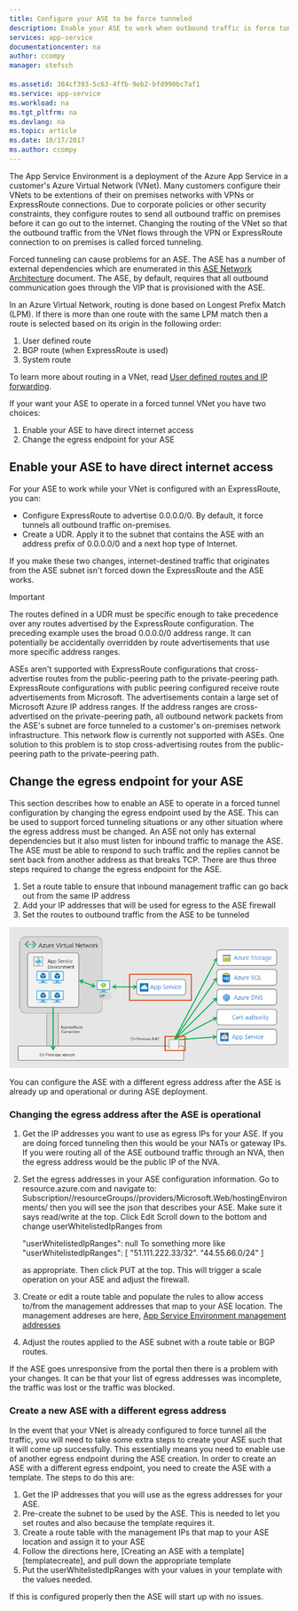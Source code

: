 ```yaml
---
title: Configure your ASE to be force tunneled
description: Enable your ASE to work when outbound traffic is force tunneled
services: app-service
documentationcenter: na
author: ccompy
manager: stefsch

ms.assetid: 384cf393-5c63-4ffb-9eb2-bfd990bc7af1
ms.service: app-service
ms.workload: na
ms.tgt_pltfrm: na
ms.devlang: na
ms.topic: article
ms.date: 10/17/2017
ms.author: ccompy
---
```

The App Service Environment is a deployment of the Azure App Service in a customer's Azure Virtual Network (VNet). Many customers configure their VNets to be extentions of their on premises networks with VPNs or ExpressRoute connections. Due to corporate policies or other security constraints, they configure routes to send all outbound traffic on premises before it can go out to the internet. Changing the routing of the VNet so that the outbound traffic from the VNet flows through the VPN or ExpressRoute connection to on premises is called forced tunneling.  

Forced tunneling can cause problems for an ASE. The ASE has a number of external dependencies which are enumerated in this [ASE Network Architecture][network] document. The ASE, by default, requires that all outbound communication goes through the VIP that is provisioned with the ASE.

In an Azure Virtual Network, routing is done based on Longest Prefix Match (LPM).  If there is more than one route with the same LPM match then a route is selected based on its origin in the following order:

1. User defined route
1. BGP route (when ExpressRoute is used)
1. System route

To learn more about routing in a VNet, read [User defined routes and IP forwarding][routes]. 

If your want your ASE to operate in a forced tunnel VNet you have two choices:

1. Enable your ASE to have direct internet access
1. Change the egress endpoint for your ASE

## Enable your ASE to have direct internet access

For your ASE to work while your VNet is configured with an ExpressRoute, you can:

* Configure ExpressRoute to advertise 0.0.0.0/0. By default, it force tunnels all outbound traffic on-premises.
* Create a UDR. Apply it to the subnet that contains the ASE with an address prefix of 0.0.0.0/0 and a next hop type of Internet.

If you make these two changes, internet-destined traffic that originates from the ASE subnet isn't forced down the ExpressRoute and the ASE works.

> [!IMPORTANT]
> The routes defined in a UDR must be specific enough to take precedence over any routes advertised by the ExpressRoute configuration. The preceding example uses the broad 0.0.0.0/0 address range. It can potentially be accidentally overridden by route advertisements that use more specific address ranges.
>
> ASEs aren't supported with ExpressRoute configurations that cross-advertise routes from the public-peering path to the private-peering path. ExpressRoute configurations with public peering configured receive route advertisements from Microsoft. The advertisements contain a large set of Microsoft Azure IP address ranges. If the address ranges are cross-advertised on the private-peering path, all outbound network packets from the ASE's subnet are force tunneled to a customer's on-premises network infrastructure. This network flow is currently not supported with ASEs. One solution to this problem is to stop cross-advertising routes from the public-peering path to the private-peering path.

## Change the egress endpoint for your ASE ##

This section describes how to enable an ASE to operate in a forced tunnel configuration by changing the egress endpoint used by the ASE. This can be used to support forced tunneling situations or any other situation where the egress address must be changed.  An ASE not only has external dependencies but it also must listen for inbound traffic to manage the ASE. The ASE must be able to respond to such traffic and the replies cannot be sent back from another address as that breaks TCP.  There are thus three steps required to change the egress endpoint for the ASE.

1. Set a route table to ensure that inbound management traffic can go back out from the same IP address
1. Add your IP addresses that will be used for egress to the ASE firewall
1. Set the routes to outbound traffic from the ASE to be tunneled

![Forced tunnel network flow][1]

You can configure the ASE with a different egress address after the ASE is already up and operational or during ASE deployment.  

### Changing the egress address after the ASE is operational ###
1. Get the IP addresses you want to use as egress IPs for your ASE. If you are doing forced tunneling then this would be your NATs or gateway IPs.  If you were routing all of the ASE outbound traffic through an NVA, then the egress address would be the public IP of the NVA.
1. Set the egress addresses in your ASE configuration information. Go to resource.azure.com and navigate to: Subscription/<subscription id>/resourceGroups/<ase resource group>/providers/Microsoft.Web/hostingEnvironments/<ase name> then you will see the json that describes your ASE.  Make sure it says read/write at the top.  Click Edit   Scroll down to the bottom and change userWhitelistedIpRanges from  

      "userWhitelistedIpRanges": null 
      To something more like 
      "userWhitelistedIpRanges": [
          "51.111.222.33/32".
          "44.55.66.0/24"
          ] 

   as appropriate. Then click PUT at the top. This will trigger a scale operation on your ASE and adjust the firewall.
1. Create or edit a route table and populate the rules to allow access to/from the management addresses that map to your ASE location.  The management addreses are here, [App Service Environment management addresses][management] 
1. Adjust the routes applied to the ASE subnet with a route table or BGP routes.  

If the ASE goes unresponsive from the portal then there is a problem with your changes.  It can be that your list of egress addresses was incomplete, the traffic was lost or the traffic was blocked.  

### Create a new ASE with a different egress address  ###

In the event that your VNet is already configured to force tunnel all the traffic, you will need to take some extra steps to create your ASE such that it will come up successfully.  This essentially means you need to enable use of another egress endpoint during the ASE creation.  In order to create an ASE with a different egress endpoint, you need to create the ASE with a template. The steps to do this are:

1. Get the IP addresses that you will use as the egress addresses for your ASE.
1. Pre-create the subnet to be used by the ASE. This is needed to let you set routes and also because the template requires it.  
1. Create a route table with the management IPs that map to your ASE location and assign it to your ASE
1. Follow the directions here, [Creating an ASE with a template][templatecreate], and pull down the appropriate template
1. Put the userWhitelistedIpRanges with your values in your template with the values needed.

If this is configured properly then the ASE will start up with no issues.  


<!--IMAGES-->
[1]: ./media/forced-tunnel-support/forced-tunnel-flow.png

<!--Links-->
[management]: ./management-addresses.md
[network]: ./network-info.md
[routes]: ../../virtual-network/virtual-networks-udr-overview.md
[template]: ./create-from-template.md
